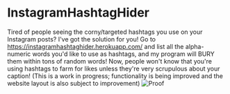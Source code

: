 # InstagramHashtagHider

Tired of people seeing the corny/targeted hashtags you use on your Instagram posts? I've got the solution for you! Go to https://instagramhashtaghider.herokuapp.com/ and list all the alpha-numeric words you'd like to use as hashtags, and my program will BURY them within tons of random words! Now, people won't know that you're using hashtags to farm for likes unless they're very scrupulous about your caption! (This is a work in progress; functionality is being improved and the website layout is also subject to improvement)
![Proof](https://user-images.githubusercontent.com/52585634/167402485-b8515651-a1ca-4f7d-bf93-e10bcdf79e62.png)
